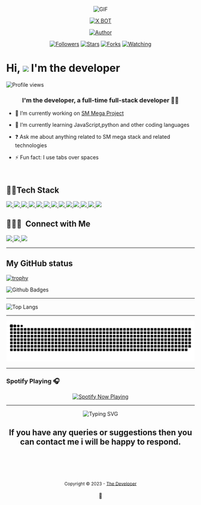 <p align="center"> 
 <img src="https://d.top4top.io/p_1837luigd0.gif" alt="GIF" width="128" height="128"/> 
 </p> 
 <p align="center"> 
 <a href="#"><img title="X BOT" src="https://img.shields.io/badge/the developer-blue?colorA=%23ff0000&colorB=%23017e40&style=for-the-badge"></a> 
 </p> 
 <p align="center"> 
 <a href="#"><img title="Author" src="https://img.shields.io/badge/Author-The developer-orange.svg?style=for-the-badge&logo=github"></a> 
 </p> 
 <p align="center"> 
 <a href="https://github.com/thedeveloper03/followers"><img title="Followers" src="https://img.shields.io/github/followers/thedeveloper03?color=red&style=flat-square"></a> 
 <a href="https://github.com/thedeveloper03/thedeveloper03 /stargazers/"><img title="Stars" src="https://img.shields.io/github/stars/adimas999/BotV1?color=blue&style=flat-square"></a> 
 <a href="https://github.com/adimas999/megumikato2/network/members"><img title="Forks" src="https://img.shields.io/github/forks/adimas999/BotV1?color=red&style=flat-square"></a> 
 <a href="https://github.com/adimas999/megumikato2/watchers"><img title="Watching" src="https://img.shields.io/github/watchers/adimas999/BotV1?label=Watchers&color=blue&style=flat-square"></a> 
 </p>
 <h1 align="left">Hi, <img src="https://github.com/EvanderInacio/EvanderInacio/blob/main/images/Earth.gif?raw=true" width="30"> I'm the developer 
  </h1> 
  
 <p align="left"> <img src="https://komarev.com/ghpvc/?username=EvanderInacio&color=0e14c2" alt="Profile views" /> </p>
</p>

   ### <div align="center">I'm the developer, a full-time full-stack developer 👨‍💻</div>  
  

- 🔭 I’m currently working on [SM Mega Project](https://github.com/thedeveloper03?tab=repositories)  
  

- 🌱 I’m currently learning JavaScript,python and other coding languages 
  
- ❓ Ask me about anything related to SM mega stack and related technologies  
  
- ⚡ Fun fact: I use tabs over spaces 
<br> 
  
 ## 👩‍💻Tech Stack 
  
 <div align="left"> 
  <p> 
     <a href='https://html.com/'> 
       <img src="https://skillicons.dev/icons?i=html"/> 
     </a> 
     <a href='https://developer.mozilla.org/en-US/docs/Web/CSS'> 
       <img src="https://skillicons.dev/icons?i=css"/> 
     </a> 
     <a href='https://www.javascript.com/'> 
       <img src="https://skillicons.dev/icons?i=js"/> 
     </a> 
     <a href='https://www.typescriptlang.org/'> 
       <img src="https://skillicons.dev/icons?i=ts"/> 
     </a> 
     <a href='https://reactjs.org/'> 
       <img src="https://skillicons.dev/icons?i=react"/> 
     </a> 
     <a href='https://nextjs.org/'> 
       <img src="https://skillicons.dev/icons?i=nextjs"/> 
     </a> 
     <a href='https://nodejs.org/en/'> 
       <img src="https://skillicons.dev/icons?i=nodejs"/> 
     </a> 
     <a href='https://git-scm.com/'> 
      <img src="https://skillicons.dev/icons?i=git"/> 
     </a> 
     <a href='https://styled-components.com/'> 
       <img src="https://skillicons.dev/icons?i=styledcomponents"/> 
     </a> 
     <a href='https://tailwindui.com/'> 
      <img src="https://skillicons.dev/icons?i=tailwind"/> 
     </a> 
     <a href='https://sass-lang.com/'> 
      <img src="https://skillicons.dev/icons?i=sass"/> 
     </a> 
      <a href='https://mui.com/'> 
      <img src="https://skillicons.dev/icons?i=materialui"/> 
     </a> 
     <a href='https://www.figma.com/'> 
      <img src="https://skillicons.dev/icons?i=figma"/> 
     </a> 
  </p> 
 

## 👨🏻‍💼 &nbsp;Connect with Me 
  
 <p align="left"> 
  
  <a href="https://www.instagram.com/the_developer.01" alt="Linkedin"> 
   <img width="140px" src="https://img.shields.io/badge/-Linkedin-rgb(25, 27, 30)?style=for-the-badge&logo=Linkedin&logoColor=rgb(150, 118, 228)&link=https://www.linkedin.com/in/evander-inacio"/>  
  </a> 
  
  <a href="mailto: smtechmods " alt="Gmail"> 
   <img width="113px" src="https://img.shields.io/badge/-Gmail-rgb(25, 27, 30)?style=for-the-badge&logo=Gmail&logoColor=rgb(150, 118, 228)&link=mailto: smtechofcmods@gmail.com"/>  
  </a> 
  
  <a href="https://smdeveloper vercel.app/" alt="Portfolio"> 
   <img width="192px" src="https://img.shields.io/badge/my_portfolio-rgb(25, 27, 30)?style=for-the-badge&logo=ko-fi&logoColor=rgb(150, 118, 228)&link=https://www.evander.com.br/"/> 
  </a> 
  
  </p>
 
 ___
 
## My GitHub status
[![trophy](https://github-profile-trophy.vercel.app/?username=thedeveloper03)](https://github.com/thedeveloper03)
<br>
</p>

![Github Badges](https://github-readme-stats.vercel.app/api?username=thedeveloper03&show_icons=true&theme=radical)
<br>
___ 
  
 ![Top Langs](https://github-readme-stats.vercel.app/api/top-langs/?username=thedeveloper03&count_private=true&show_icons=true&theme=tokyonight) 
 ___

<p align="center">
<img src="https://github.com/Platane/snk/raw/output/github-contribution-grid-snake.svg" alt="nz" width="700"/>
</p>

------

### Spotify Playing 🎧

<p align="center">
  <a href="https://open.spotify.com/track/2K1d3wo1LCF7aMRv8NIxu3" target="_blank"><img src="https://now-playing-on-spotify.vercel.app/api/spotify" alt="Spotify Now Playing" width="350"/></a>
</p>

------

<div align="center">
    <img
        src="https://readme-typing-svg.herokuapp.com?font=GlossAndBloom&size=30&duration=4997&color=963300&background=FF674200&center=true&vCenter=true&lines=Hello+there+Its+the+developer+;Thanks+for+Visiting+;Follow+my+github"
            alt="Typing SVG"
        />
    </a>

## If you have any queries or suggestions then you can contact me i will be happy to respond. 
<br>
<div align="center"> 
   <br/> 
   <br/> 
   <br/> 
     <div>
       <sub>Copyright © 2023 - <a href="https://github.com/thedeveloper03">The Developer</sub></a> 
     </div> 
     <br/> 
     💖 
 </div>
